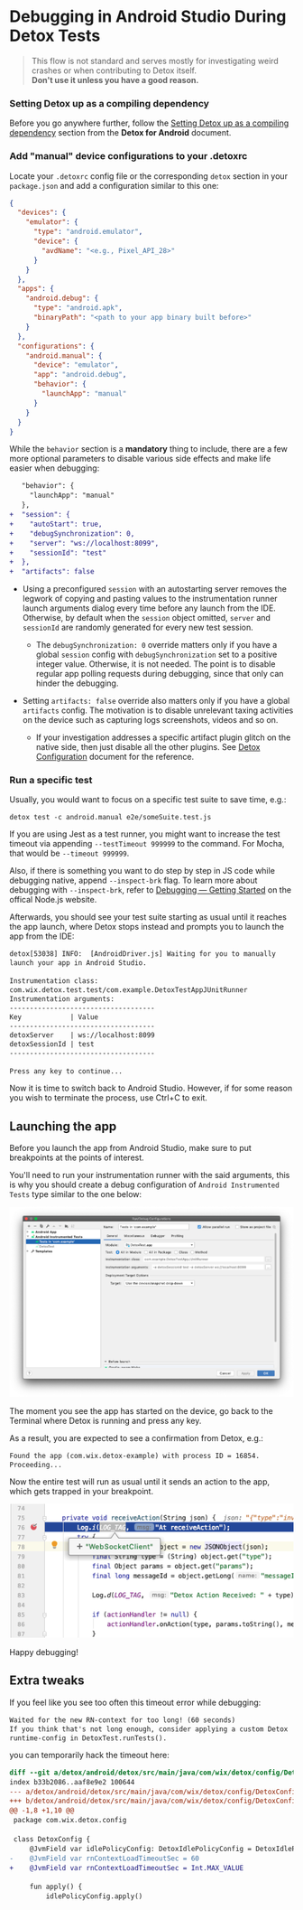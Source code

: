 # Debugging in Android Studio During Detox Tests

> This flow is not standard and serves mostly for investigating weird crashes or
when contributing to Detox itself.  
> **Don't use it unless you have a good reason.**

### Setting Detox up as a compiling dependency

Before you go anywhere further, follow the
[Setting Detox up as a compiling dependency](Introduction.Android.md#setting-detox-up-as-a-compiling-dependency)
section from the **Detox for Android** document.

### Add "manual" device configurations to your .detoxrc

Locate your `.detoxrc` config file or the corresponding `detox` section in your `package.json`
and add a configuration similar to this one:

```json
{
  "devices": {
    "emulator": {
      "type": "android.emulator",
      "device": {
        "avdName": "<e.g., Pixel_API_28>"
      }
    }
  },
  "apps": {
    "android.debug": {
      "type": "android.apk",
      "binaryPath": "<path to your app binary built before>"
    }
  },
  "configurations": {
    "android.manual": {
      "device": "emulator",
      "app": "android.debug",
      "behavior": {
        "launchApp": "manual"
      }
    }
  }
}
```

While the `behavior` section is a **mandatory** thing to include, there are a few more optional
parameters to disable various side effects and make life easier when debugging:

```diff
   "behavior": {
     "launchApp": "manual"
   },
+  "session": {
+    "autoStart": true,
+    "debugSynchronization": 0,
+    "server": "ws://localhost:8099",
+    "sessionId": "test"
+  },
+  "artifacts": false
```

* Using a preconfigured `session` with an autostarting server removes the legwork of copying and
pasting values to the instrumentation runner launch arguments dialog every time before any launch
from the IDE. Otherwise, by default when the `session` object omitted, `server` and `sessionId`
are randomly generated for every new test session.

    * The `debugSynchronization: 0` override matters only if you have a global `session` config
with `debugSynchronization` set to a positive integer value. Otherwise, it is not needed. The point
is to disable regular app polling requests during debugging, since that only can hinder the debugging.

* Setting `artifacts: false` override also matters only if you have a global `artifacts` config.
The motivation is to disable unrelevant taxing activities on the device such as capturing logs
screenshots, videos and so on.
    * If your investigation addresses a specific artifact plugin glitch on the native side, then just
    disable all the other plugins. See [Detox Configuration](APIRef.Configuration.md) document
    for the reference.

### Run a specific test

Usually, you would want to focus on a specific test suite to save time, e.g.:

```
detox test -c android.manual e2e/someSuite.test.js
```

If you are using Jest as a test runner, you might want to increase the test timeout via appending
`--testTimeout 999999` to the command. For Mocha, that would be `--timeout 999999`.

Also, if there is something you want to do step by step in JS code while debugging native, append
`--inspect-brk` flag. To learn more about debugging with `--inspect-brk`, refer to
[Debugging — Getting Started](https://nodejs.org/en/docs/guides/debugging-getting-started/) on the offical Node.js website.

Afterwards, you should see your test suite starting as usual until it reaches the app launch, where
Detox stops instead and prompts you to launch the app from the IDE:

```
detox[53038] INFO:  [AndroidDriver.js] Waiting for you to manually launch your app in Android Studio.

Instrumentation class: com.wix.detox.test.test/com.example.DetoxTestAppJUnitRunner
Instrumentation arguments:
------------------------------------
Key            | Value
------------------------------------
detoxServer    | ws://localhost:8099
detoxSessionId | test
------------------------------------

Press any key to continue...
```

Now it is time to switch back to Android Studio.  However, if for some reason you wish to terminate the process, use Ctrl+C to exit.

## Launching the app

Before you launch the app from Android Studio, make sure to put breakpoints at the points of interest.

You'll need to run your instrumentation runner with the said arguments, this is why you
should create a debug configuration of `Android Instrumented Tests` type similar to the
one below:

![Android Debug Configuration - Android Instrumented Tests](img/android-studio-debug-configuration.png)

The moment you see the app has started on the device, go back to the Terminal where Detox is
running and press any key.

As a result, you are expected to see a confirmation from Detox, e.g.:

```
Found the app (com.wix.detox-example) with process ID = 16854. Proceeding...
```

Now the entire test will run as usual until it sends an action to the app, which gets trapped
in your breakpoint.

![Breakpoint is active](img/android-happy-debugging.png)

Happy debugging!

## Extra tweaks

If you feel like you see too often this timeout error while debugging:

```
Waited for the new RN-context for too long! (60 seconds)
If you think that's not long enough, consider applying a custom Detox runtime-config in DetoxTest.runTests().
```

you can temporarily hack the timeout here:

```diff
diff --git a/detox/android/detox/src/main/java/com/wix/detox/config/DetoxConfig.kt b/detox/android/detox/src/main/java/com/wix/detox/config/DetoxConfig.kt
index b33b2086..aaf8e9e2 100644
--- a/detox/android/detox/src/main/java/com/wix/detox/config/DetoxConfig.kt
+++ b/detox/android/detox/src/main/java/com/wix/detox/config/DetoxConfig.kt
@@ -1,8 +1,10 @@
 package com.wix.detox.config

 class DetoxConfig {
     @JvmField var idlePolicyConfig: DetoxIdlePolicyConfig = DetoxIdlePolicyConfig()
-    @JvmField var rnContextLoadTimeoutSec = 60
+    @JvmField var rnContextLoadTimeoutSec = Int.MAX_VALUE

     fun apply() {
         idlePolicyConfig.apply()
```

